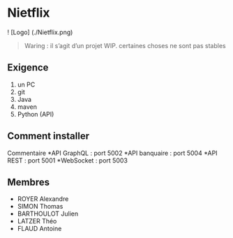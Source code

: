 # Nietflix

! [Logo] (./Nietflix.png)


> Waring : il s’agit d’un projet WIP.
> certaines choses ne sont pas stables


## Exigence
1. un PC
2. git
3. Java
4. maven
5. Python (API)

## Comment installer

Commentaire
*API GraphQL : port 5002
*API banquaire : port 5004
*API REST : port 5001
*WebSocket : port 5003

## Membres

* ROYER Alexandre
* SIMON Thomas
* BARTHOULOT Julien
* LATZER Théo
* FLAUD Antoine
